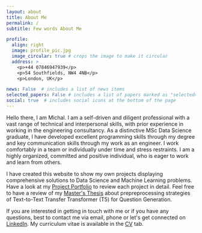 ```yaml
---
layout: about
title: About Me
permalink: /
subtitle: Few words About Me

profile:
  align: right
  image: profile_pic.jpg
  image_circular: true # crops the image to make it circular
  address: >
    <p>+44 07846947939</p>
    <p>54 Southfields, NW4 4NB</p>
    <p>London, UK</p>

news: False  # includes a list of news items
selected_papers: False # includes a list of papers marked as "selected={true}"
social: true  # includes social icons at the bottom of the page
---
```


Hello there, I am Michal. I am a self-driven and diligent professional with a vast range of technical and interpersonal skills, with prior experience in working in the engineering consultancy. As a distinctive MSc Data Science graduate, I have developed excellent programming skills through my degree and key communication skills through my work as an engineer. I work comfortably in a team or individually under time and stress restraints. I am a highly organized, committed and positive individual, who is eager to work and learn from others.

I have created this website to show my own projects displaying comprehensive solutions to Data Science and Machine Learning problems. Have a look at my [Project Portfolio](https://mphamsy.github.io/projects/) to review each project in detail. Feel free to have a review of my [Master's Thesis](https://mphamsy.github.io/publications/) about prepreprocessing strategies of Text-to-Text Transfer Transformer (T5) for Question Generation.

If you are interested in getting in touch with me or if you have any questions, best to contact me via email, phone or let's get connected on [LinkedIn](https://uk.linkedin.com/in/micha%C5%82-pham-sy-a64683122). My curriculum vitae is available in the [CV](https://mphamsy.github.io/cv/) tab.
